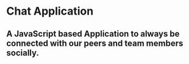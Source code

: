 # Chat Application

## A JavaScript based Application to always be connected with our peers and team members socially.
